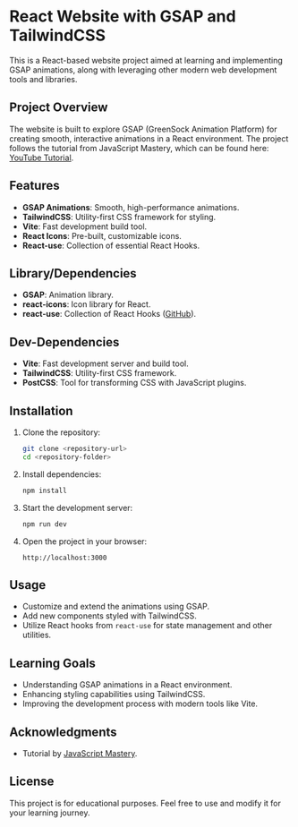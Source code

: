 # React Website with GSAP and TailwindCSS

This is a React-based website project aimed at learning and implementing GSAP animations, along with leveraging other modern web development tools and libraries.

## Project Overview

The website is built to explore GSAP (GreenSock Animation Platform) for creating smooth, interactive animations in a React environment. The project follows the tutorial from JavaScript Mastery, which can be found here: [YouTube Tutorial](https://youtu.be/zA9r5zTllx4?si=J_4LZq2OIqBhe_e7).

## Features
- **GSAP Animations**: Smooth, high-performance animations.
- **TailwindCSS**: Utility-first CSS framework for styling.
- **Vite**: Fast development build tool.
- **React Icons**: Pre-built, customizable icons.
- **React-use**: Collection of essential React Hooks.

## Library/Dependencies
- **GSAP**: Animation library.
- **react-icons**: Icon library for React.
- **react-use**: Collection of React Hooks ([GitHub](https://github.com/streamich/react-use)).

## Dev-Dependencies
- **Vite**: Fast development server and build tool.
- **TailwindCSS**: Utility-first CSS framework.
- **PostCSS**: Tool for transforming CSS with JavaScript plugins.

## Installation
1. Clone the repository:
   ```bash
   git clone <repository-url>
   cd <repository-folder>
   ```
2. Install dependencies:
   ```bash
   npm install
   ```
3. Start the development server:
   ```bash
   npm run dev
   ```
4. Open the project in your browser:
   ```
   http://localhost:3000
   ```

## Usage
- Customize and extend the animations using GSAP.
- Add new components styled with TailwindCSS.
- Utilize React hooks from `react-use` for state management and other utilities.

## Learning Goals
- Understanding GSAP animations in a React environment.
- Enhancing styling capabilities using TailwindCSS.
- Improving the development process with modern tools like Vite.

## Acknowledgments
- Tutorial by [JavaScript Mastery](https://youtu.be/zA9r5zTllx4?si=J_4LZq2OIqBhe_e7).

## License
This project is for educational purposes. Feel free to use and modify it for your learning journey.
